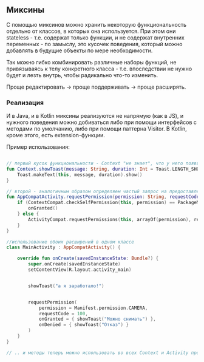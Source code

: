 ## Миксины

С помощью миксинов можно хранить некоторую функциональность отдельно от классов, 
в которых она используется. При этом они stateless - т.е. содержат только функции, и не содержат внутренних переменных - по замыслу, это кусочек поведения, который можно добавлять в будущие объекты по мере необходимости. 

Так можно гибко комбинировать различные наборы функций,
не привязываясь к телу конкретного класса - т.е. впоследствии не нужно будет и лезть внутрь,
чтобы радикально что-то изменить. 

Проще редактировать -> проще поддерживать -> проще расширять.

### Реализация
И в Java, и в Kotlin миксины реализуются не напрямую (как в JS), и нужного поведения можно добиваться либо при помощи интерфейсов с методами по умолчанию, либо при помощи паттерна Visitor. В Kotlin, кроме этого, есть extension-функции.

Пример использования:
````Kotlin

// первый кусок функциональности - Context "не знает", что у него появилась новая функция
fun Context.showToast(message: String, duration: Int = Toast.LENGTH_SHORT) {
    Toast.makeText(this, message, duration).show()
}

// второй - аналогичным образом определяем частый запрос на предоставление разрешения от ОС
fun AppCompatActivity.requestPermission(permission: String, requestCode: Int, onGranted: () -> Unit, onDenied: () -> Unit) {
    if (ContextCompat.checkSelfPermission(this, permission) == PackageManager.PERMISSION_GRANTED) {
        onGranted()
    } else {
        ActivityCompat.requestPermissions(this, arrayOf(permission), requestCode)
    }
}

//использование обоих расширений в одном классе
class MainActivity : AppCompatActivity() {

    override fun onCreate(savedInstanceState: Bundle?) {
        super.onCreate(savedInstanceState)
        setContentView(R.layout.activity_main)


        showToast("а я заработало!")


        requestPermission(
            permission = Manifest.permission.CAMERA,
            requestCode = 100,
            onGranted = { showToast("Можно снимать") },
            onDenied = { showToast("Отказ") }
        )
    }
}

// .. и методы теперь можно использовать во всех Context и Activity проекта
````